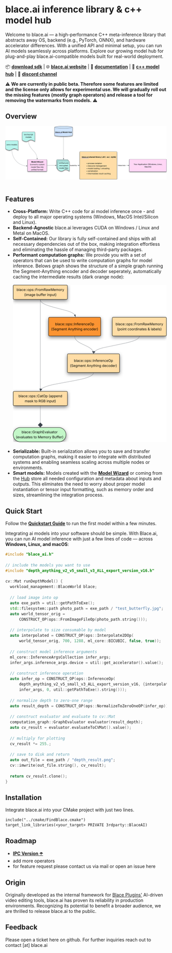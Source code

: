 # blace.ai inference library & c++ model hub  

Welcome to blace.ai — a high-performance C++ meta-inference library that abstracts away OS, backend (e.g., PyTorch, ONNX), and hardware accelerator differences. With a unified API and minimal setup, you can run AI models seamlessly across platforms. Explore our growing model hub for plug-and-play blace.ai-compatible models built for real-world deployment.

📦 [**download sdk**](https://github.com/blace-ai/blace-ai/releases) | 🌐 [**blace.ai website**](https://blace.ai) | 📖 [**documentation**](https://blace-ai.github.io/blace-ai/) | 🧠 [**c++ model hub**](https://www.blace.ai/hub/) | 💬 [**discord channel**](https://discord.com/channels/1202176342603616277/1318605344586338404)

⚠️ **We are currently in public beta. Therefore some features are limited and the license
only allows for experimental use. We will gradually roll out the missing features 
(mostly graph operators) and release a tool for removing the watermarks from 
models.** ⚠️

## Overview
![Screenshot](img/overview.svg) <br/><br/>
## Features
-  **Cross-Platform:** Write C++ code for ai model inference once - and deploy to 
  all major operating systems (Windows, MacOS Intel/Silicon and Linux).  
- **Backend-Agnostic** blace.ai leverages CUDA on Windows / Linux and Metal on MacOS. 
- **Self-Contained:** Our library is fully self-contained and ships with all necessary dependencies out of the box,
  making integration effortless and eliminating the hassle of managing third-party packages.
- **Performant computation graphs:** We provide you with a set of operators that can be used to write 
  computation graphs for model inference. Belows graph shows the structure of a simple graph running the Segment-Anything encoder and decoder seperately, automatically caching the intermediate results (dark orange node): <br/><br/>
  ![Screenshot](img/dag_example.svg) <br/><br/>
- **Serializable:** Built-in serialization allows you to save and transfer
  computation graphs, making it easier to integrate with distributed systems and enabling seamless scaling across multiple nodes or environments.
- **Smart models:** Models created with the [**Model Wizard**](https://blace-ai.github.io/blace-ai/md_model_wizard_creation.html) or 
  coming from the [Hub](https://www.blace.ai/hub/) store all needed configuration and 
  metadata about inputs and outputs. This eliminates the need to worry about proper model instantiation or tensor input formatting, such as memory order and sizes, streamlining the integration process.

## Quick Start  

Follow the [**Quickstart Guide**](https://blace-ai.github.io/blace-ai/md_quickstart.html#quickstart_demo) to run the first model within a few minutes.

Integrating ai models into your software should be simple. With Blace.ai, you can run AI model inference with just a few lines of code — across **Windows, Linux, and macOS**:  

```cpp
#include "blace_ai.h"

// include the models you want to use
#include "depth_anything_v2_v5_small_v3_ALL_export_version_v16.h"

cv::Mat runDepthModel() {
  workload_management::BlaceWorld blace;

  // load image into op
  auto exe_path = util::getPathToExe();
  std::filesystem::path photo_path = exe_path / "test_butterfly.jpg";
  auto world_tensor_orig =
      CONSTRUCT_OP(ops::FromImageFileOp(photo_path.string()));

  // interpolate to size consumable by model
  auto interpolated = CONSTRUCT_OP(ops::Interpolate2DOp(
      world_tensor_orig, 700, 1288, ml_core::BICUBIC, false, true));

  // construct model inference arguments
  ml_core::InferenceArgsCollection infer_args;
  infer_args.inference_args.device = util::get_accelerator().value();

  // construct inference operation
  auto infer_op = CONSTRUCT_OP(ops::InferenceOp(
      depth_anything_v2_v5_small_v3_ALL_export_version_v16, {interpolated},
      infer_args, 0, util::getPathToExe().string()));

  // normalize depth to zero-one range
  auto result_depth = CONSTRUCT_OP(ops::NormalizeToZeroOneOP(infer_op));

  // construct evaluator and evaluate to cv::Mat
  computation_graph::GraphEvaluator evaluator(result_depth);
  auto cv_result = evaluator.evaluateToCVMat().value();

  // multiply for plotting
  cv_result *= 255.;

  // save to disk and return
  auto out_file = exe_path / "depth_result.png";
  cv::imwrite(out_file.string(), cv_result);

  return cv_result.clone();
}
```

## Installation  

Integrate blace.ai into your CMake project with just two lines.

```
include("../cmake/FindBlace.cmake")
target_link_libraries(<your_target> PRIVATE 3rdparty::BlaceAI)
```

## Roadmap 
- [**IPC Version ☂️**](https://blace-ai.github.io/blace-ai/md_ipc.html)
- add more operators
- for feature request please contact us via mail or open an issue here 

## Origin
Originally developed as the internal framework for [Blace Plugins'](https://blaceplugins.com/) AI-driven video editing tools, blace.ai has proven its reliability in production environments. Recognizing its potential to benefit a broader audience, we are thrilled to release blace.ai to the public.

## Feedback
Please open a ticket here on github. For further inquiries reach out to contact [at] blace.ai  
